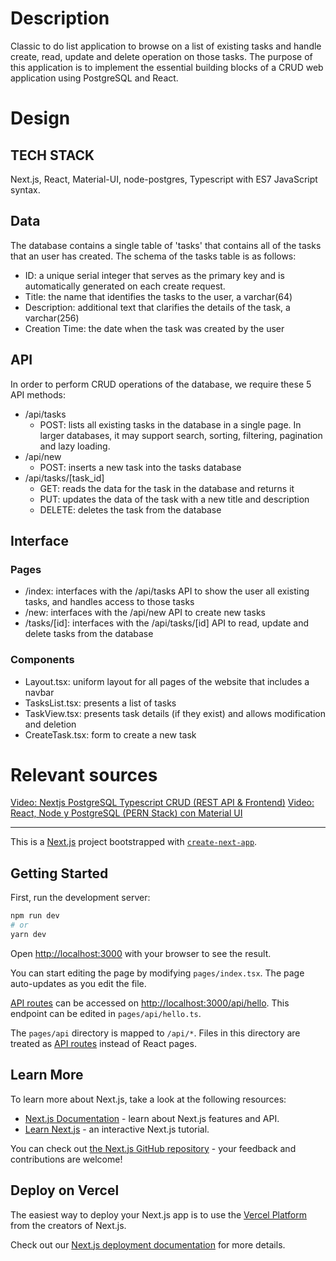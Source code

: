 # Description

Classic to do list application to browse on a list of existing tasks and handle create, read, update and delete operation on those tasks. The purpose of this application is to implement the essential building blocks of a CRUD web application using PostgreSQL and React. 

# Design

## TECH STACK
Next.js, React, Material-UI, node-postgres, Typescript with ES7 JavaScript syntax. 

## Data

The database contains a single table of 'tasks' that contains all of the tasks that an user has created. The schema of the tasks table is as follows:

- ID: a unique serial integer that serves as the primary key and is automatically generated on each create request. 
- Title: the name that identifies the tasks to the user, a varchar(64)
- Description: additional text that clarifies the details of the task, a varchar(256)
- Creation Time: the date when the task was created by the user

## API

In order to perform CRUD operations of the database, we require these 5 API methods:

- /api/tasks
    - POST: lists all existing tasks in the database in a single page. In larger databases, it may support search, sorting, filtering, pagination and lazy loading.
- /api/new
    - POST: inserts a new task into the tasks database
- /api/tasks/\[task_id\]
    - GET: reads the data for the task in the database and returns it
    - PUT: updates the data of the task with a new title and description
    - DELETE: deletes the task from the database

## Interface

### Pages

- /index: interfaces with the /api/tasks API to show the user all existing tasks, and handles access to those tasks
- /new: interfaces with the /api/new API to create new tasks
- /tasks/\[id\]: interfaces with the /api/tasks/\[id\] API to read, update and delete tasks from the database

### Components

- Layout.tsx: uniform layout for all pages of the website that includes a navbar
- TasksList.tsx: presents a list of tasks
- TaskView.tsx: presents task details (if they exist) and allows modification and deletion
- CreateTask.tsx: form to create a new task

# Relevant sources
[Video: Nextjs PostgreSQL Typescript CRUD (REST API & Frontend)](https://www.youtube.com/watch?v=fle43mKDLSI)
[Video: React, Node y PostgreSQL (PERN Stack) con Material UI](https://www.youtube.com/watch?v=_zGL_MU29zs)

---

This is a [Next.js](https://nextjs.org/) project bootstrapped with [`create-next-app`](https://github.com/vercel/next.js/tree/canary/packages/create-next-app).

## Getting Started

First, run the development server:

```bash
npm run dev
# or
yarn dev
```

Open [http://localhost:3000](http://localhost:3000) with your browser to see the result.

You can start editing the page by modifying `pages/index.tsx`. The page auto-updates as you edit the file.

[API routes](https://nextjs.org/docs/api-routes/introduction) can be accessed on [http://localhost:3000/api/hello](http://localhost:3000/api/hello). This endpoint can be edited in `pages/api/hello.ts`.

The `pages/api` directory is mapped to `/api/*`. Files in this directory are treated as [API routes](https://nextjs.org/docs/api-routes/introduction) instead of React pages.

## Learn More

To learn more about Next.js, take a look at the following resources:

- [Next.js Documentation](https://nextjs.org/docs) - learn about Next.js features and API.
- [Learn Next.js](https://nextjs.org/learn) - an interactive Next.js tutorial.

You can check out [the Next.js GitHub repository](https://github.com/vercel/next.js/) - your feedback and contributions are welcome!

## Deploy on Vercel

The easiest way to deploy your Next.js app is to use the [Vercel Platform](https://vercel.com/new?utm_medium=default-template&filter=next.js&utm_source=create-next-app&utm_campaign=create-next-app-readme) from the creators of Next.js.

Check out our [Next.js deployment documentation](https://nextjs.org/docs/deployment) for more details.
